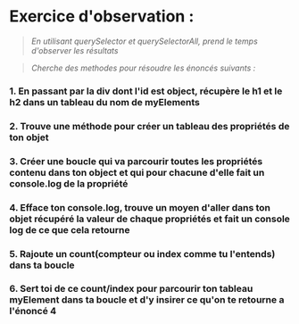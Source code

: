 # Exercice d'observation :
>*En utilisant querySelector et querySelectorAll, prend le temps d'observer les résultats*

>*Cherche des methodes pour résoudre les énoncés suivants :*

### 1. En passant par la div dont l'id est object, récupère le h1 et le h2 dans un tableau du nom de myElements

### 2. Trouve une méthode pour créer un tableau des propriétés de ton objet

### 3. Créer une boucle qui va parcourir toutes les propriétés contenu dans ton object et qui pour chacune d'elle fait un console.log de la propriété

### 4. Efface ton console.log, trouve un moyen d'aller dans ton objet récupéré la valeur de chaque propriétés et fait un console log de ce que cela retourne

### 5. Rajoute un count(compteur ou index comme tu l'entends) dans ta boucle

### 6. Sert toi de ce count/index pour parcourir ton tableau myElement dans ta boucle et d'y insirer ce qu'on te retourne a l'énoncé 4



